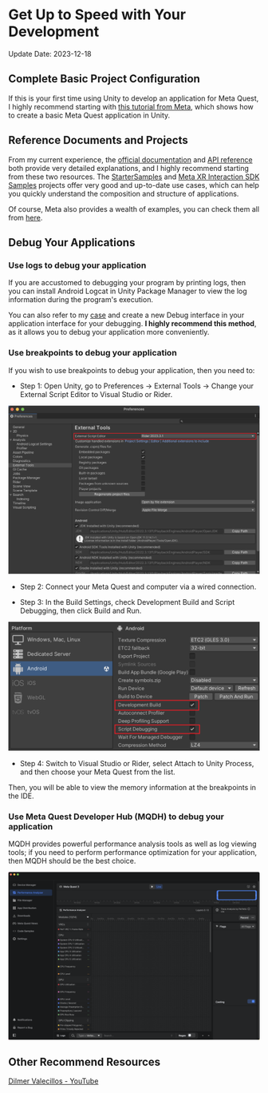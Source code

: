 # Get Up to Speed with Your Development

Update Date: 2023-12-18

## Complete Basic Project Configuration

If this is your first time using Unity to develop an application for Meta Quest, I highly recommend starting with [this tutorial from Meta](https://developer.oculus.com/documentation/unity/unity-tutorial-hello-vr/), which shows how to create a basic Meta Quest application in Unity.

## Reference Documents and Projects

From my current experience, the [official documentation](https://developer.oculus.com/documentation/unity/) and [API reference](https://developer.oculus.com/reference/unity/v59/) both provide very detailed explanations, and I highly recommend starting from these two resources. The [StarterSamples](https://github.com/oculus-samples/Unity-StarterSamples) and [Meta XR Interaction SDK Samples](https://assetstore.unity.com/packages/tools/integration/meta-xr-interaction-sdk-ovr-samples-268521) projects offer very good and up-to-date use cases, which can help you quickly understand the composition and structure of applications. 

Of course, Meta also provides a wealth of examples, you can check them all from [here](https://github.com/oculus-samples).

## Debug Your Applications

### Use logs to debug your application

If you are accustomed to debugging your program by printing logs, then you can install Android Logcat in Unity Package Manager to view the log information during the program's execution.

You can also refer to my [case]() and create a new Debug interface in your application interface for your debugging. **I highly recommend this method**, as it allows you to debug your application more conveniently.

### Use breakpoints to debug your application

If you wish to use breakpoints to debug your application, then you need to:

- Step 1: Open Unity, go to Preferences -> External Tools -> Change your External Script Editor to Visual Studio or Rider.

![DebugExternalTool](debug_external_tool.png)

- Step 2: Connect your Meta Quest and computer via a wired connection.

- Step 3: In the Build Settings, check Development Build and Script Debugging, then click Build and Run.

![DebugBuildSetting](debug_build_setting.png)

- Step 4: Switch to Visual Studio or Rider, select Attach to Unity Process, and then choose your Meta Quest from the list.

Then, you will be able to view the memory information at the breakpoints in the IDE.

### Use Meta Quest Developer Hub (MQDH) to debug your application

MQDH provides powerful performance analysis tools as well as log viewing tools; if you need to perform performance optimization for your application, then MQDH should be the best choice.

![MQDH Performace Analysis](mqdh.png)

## Other Recommend Resources

[Dilmer Valecillos - YouTube](https://www.youtube.com/@dilmerv)